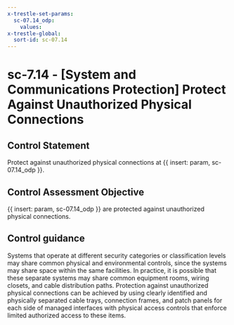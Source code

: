 ```yaml
---
x-trestle-set-params:
  sc-07.14_odp:
    values:
x-trestle-global:
  sort-id: sc-07.14
---
```


# sc-7.14 - \[System and Communications Protection\] Protect Against Unauthorized Physical Connections

## Control Statement

Protect against unauthorized physical connections at {{ insert: param, sc-07.14_odp }}.

## Control Assessment Objective

{{ insert: param, sc-07.14_odp }} are protected against unauthorized physical connections.

## Control guidance

Systems that operate at different security categories or classification levels may share common physical and environmental controls, since the systems may share space within the same facilities. In practice, it is possible that these separate systems may share common equipment rooms, wiring closets, and cable distribution paths. Protection against unauthorized physical connections can be achieved by using clearly identified and physically separated cable trays, connection frames, and patch panels for each side of managed interfaces with physical access controls that enforce limited authorized access to these items.
